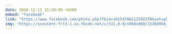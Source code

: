 ```yaml
---
date: 2016-12-11 15:20:09 +0200
embed: "facebook"
link: "https://www.facebook.com/photo.php?fbid=10154780112502370&set=pb.836997369.-2207520000.1491385047.&type=3&theater"
img: "https://scontent-frt3-1.xx.fbcdn.net/v/t31.0-8/s960x960/15369956_10154780112502370_1064465218560546366_o.jpg?oh=d22e3ea829aef3a3aa5400b1ac5e393b&oe=5963F374"
---
```

